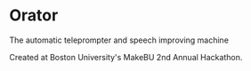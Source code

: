 # Orator
The automatic teleprompter and speech improving machine

Created at Boston University's MakeBU 2nd Annual Hackathon. 
